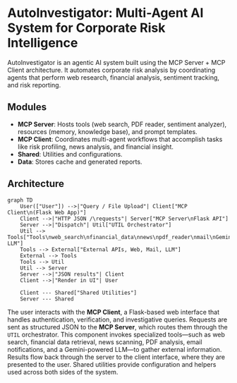 # AutoInvestigator: Multi-Agent AI System for Corporate Risk Intelligence

AutoInvestigator is an agentic AI system built using the MCP Server + MCP Client architecture. It automates corporate risk analysis by coordinating agents that perform web research, financial analysis, sentiment tracking, and risk reporting.

## Modules
- **MCP Server**: Hosts tools (web search, PDF reader, sentiment analyzer), resources (memory, knowledge base), and prompt templates.
- **MCP Client**: Coordinates multi-agent workflows that accomplish tasks like risk profiling, news analysis, and financial insight.
- **Shared**: Utilities and configurations.
- **Data**: Stores cache and generated reports.

## Architecture

```mermaid
graph TD
    User(["User"]) -->|"Query / File Upload"| Client["MCP Client\n(Flask Web App)"]
    Client -->|"HTTP JSON /\requests"| Server["MCP Server\nFlask API"]
    Server -->|"Dispatch"| Util["UTIL Orchestrator"]
    Util --> Tools["Tools\nweb_search\nfinancial_data\nnews\npdf_reader\nmail\nGemini LLM"]
    Tools --> External["External APIs, Web, Mail, LLM"]
    External --> Tools
    Tools --> Util
    Util --> Server
    Server -->|"JSON results"| Client
    Client -->|"Render in UI"| User

    Client --- Shared["Shared Utilities"]
    Server --- Shared
```

The user interacts with the **MCP Client**, a Flask-based web interface that
handles authentication, verification, and investigative queries. Requests are
sent as structured JSON to the **MCP Server**, which routes them through the
`UTIL` orchestrator. This component invokes specialized tools—such as web
search, financial data retrieval, news scanning, PDF analysis, email
notifications, and a Gemini-powered LLM—to gather external information. Results
flow back through the server to the client interface, where they are presented
to the user. Shared utilities provide configuration and helpers used across
both sides of the system.


